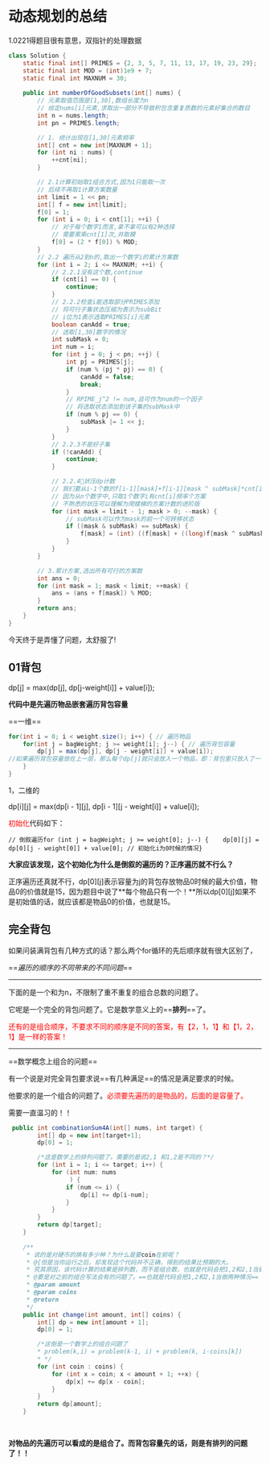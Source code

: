 # 动态规划的总结   
1.0221得题目很有意思，双指针的处理数据
~~~ java
class Solution {
    static final int[] PRIMES = {2, 3, 5, 7, 11, 13, 17, 19, 23, 29};
    static final int MOD = (int)1e9 + 7;
    static final int MAXNUM = 30;
    
    public int numberOfGoodSubsets(int[] nums) {
        // 元素取值范围是[1,30],数组长度为n
        // 给定nums[i]元素,求取出一部分不导致积包含重复质数的元素好集合的数目
        int n = nums.length;
        int pn = PRIMES.length;

        // 1. 统计出现在[1,30]元素频率
        int[] cnt = new int[MAXNUM + 1];
        for (int ni : nums) {
            ++cnt[ni];
        }

        // 2.1计算初始取1组合方式,因为1只能取一次
        // 后续不再取1计算方案数量
        int limit = 1 << pn;
        int[] f = new int[limit];
        f[0] = 1;
        for (int i = 0; i < cnt[1]; ++i) {
            // 对于每个数字1而言,拿不拿可以有2种选择
            // 需要累乘cnt[1]次,并取模
            f[0] = (2 * f[0]) % MOD;
        }
        // 2.2 遍历从2到n的,取出一个数字i的累计方案数
        for (int i = 2; i <= MAXNUM; ++i) {
            // 2.2.1没有这个数,continue
            if (cnt[i] == 0) {
                continue;
            }
            // 2.2.2检查i能选取部分PRIMES添加
            // 将可行子集状态压缩为表示为subBit
            // i位为1表示选取PRIMES[i]元素
            boolean canAdd = true;
            // 选取[1,30]数字的情况
            int subMask = 0;
            int num = i;
            for (int j = 0; j < pn; ++j) {
                int pj = PRIMES[j];
                if (num % (pj * pj) == 0) {
                    canAdd = false;
                    break;
                }
                // RPIME_j^2 != num,且可作为num的一个因子
                // 将选取状态添加到该子集的subMask中
                if (num % pj == 0) {
                    subMask |= 1 << j;
                }
            }
            // 2.2.3不是好子集
            if (!canAdd) {
                continue;
            }

            // 2.2.4🔺状压dp计数
            // 我们要从i-1个数的f[i-1][mask]+f[i-1][mask ^ subMask]*cnt[i](对应数字i的个数)
            // 因为从n个数字中,只取1个数字i有cnt[i]频率个方案
            // 不熟悉的状压可以理解为爬楼梯的方案计数的进阶版
            for (int mask = limit - 1; mask > 0; --mask) {
                // subMask可以作为mask的前一个可转移状态
                if ((mask & subMask) == subMask) {
                    f[mask] = (int) ((f[mask] + ((long)f[mask ^ subMask]) * cnt[i]) % MOD);
                }
            }
        }

        // 3.累计方案,选出所有可行的方案数
        int ans = 0;
        for (int mask = 1; mask < limit; ++mask) {
            ans = (ans + f[mask]) % MOD;
        }
        return ans;
    }
}
~~~
今天终于是弄懂了问题，太舒服了!

## 01背包

 dp[j] = max(dp[j], dp[j-weight[i]] + value[i]); 

 **代码中是先遍历物品嵌套遍历背包容量** 

==一维==

~~~ java
for(int i = 0; i < weight.size(); i++) { // 遍历物品
    for(int j = bagWeight; j >= weight[i]; j--) { // 遍历背包容量
        dp[j] = max(dp[j], dp[j - weight[i]] + value[i]);
//如果遍历背包容量放在上一层，那么每个dp[j]就只会放入一个物品，即：背包里只放入了一个物品。
    }
}
~~~

1，二维的

 dp[i][j] = max(dp[i - 1][j], dp[i - 1][j - weight[i]] + value[i]); 

<font color='red'>初始化</font>代码如下：

```
// 倒叙遍历for (int j = bagWeight; j >= weight[0]; j--) {    dp[0][j] = dp[0][j - weight[0]] + value[0]; // 初始化i为0时候的情况}
```

**大家应该发现，这个初始化为什么是倒叙的遍历的？正序遍历就不行么？**

正序遍历还真就不行，dp[0][j]表示容量为j的背包存放物品0时候的最大价值，物品0的价值就是15，因为题目中说了**每个物品只有一个！**所以dp[0][j]如果不是初始值的话，就应该都是物品0的价值，也就是15。

## 完全背包

 如果问装满背包有几种方式的话？那么两个for循环的先后顺序就有很大区别了， 

==*遍历的顺序的不同带来的不同问题*==

---

下面的是一个和为n，不限制了重不重复的组合总数的问题了。

它呢是一个完全的背包问题了。它是数学意义上的==**排列**==了。

<font color='red'>还有的是组合顺序，不要求不同的顺序是不同的答案，有【2，1，1】和【1，2，1】是一样的答案！</font>

---

==数学概念上组合的问题==

有一个说是对完全背包要求说==有几种满足==的情况是满足要求的时候。

他要求的是一个组合的问题了。<font color='red'>必须要先遍历的是物品的，后面的是容量了。</font>

需要一直温习的！！

~~~ java
 public int combinationSum4A(int[] nums, int target) {
        int[] dp = new int[target+1];
        dp[0] = 1;

        /*这是数学上的排列问题了。需要的是说2,1 和1,2是不同的？*/
        for (int i = 1; i <= target; i++) {
            for (int num: nums
                 ) {
                if (num <= i) {
                    dp[i] += dp[i-num];
                }
            }
        }
        return dp[target];
    }
    
    /**
     * 说的是对硬币的换有多少种？为什么是要coin在前呢？
     * @{但是当你运行之后，却发现这个代码并不正确，得到的结果比预期的大。
     * 究其原因，该代码计算的结果是排列数，而不是组合数，也就是代码会把1,2和2,1当做两种情况。但更加根本的原因是我们子问题定义出现了错误。}
     * @要是对之前的组合写法会有的问题了。==也就是代码会把1,2和2,1当做两种情况==
     * @param amount
     * @param coins
     * @return
     */
    public int change(int amount, int[] coins) {
        int[] dp = new int[amount + 1];
        dp[0] = 1;

        /*这倒是一个数学上的组合问题了
        * problem(k,i) = problem(k-1, i) + problem(k, i-coins[k])
        * */
        for (int coin : coins) {
            for (int x = coin; x < amount + 1; ++x) {
                dp[x] += dp[x - coin];
            }
        }
        return dp[amount];
    }
    
    
~~~
**对物品的先遍历可以看成的是组合了。而背包容量先的话，则是有排列的问题了！！**
